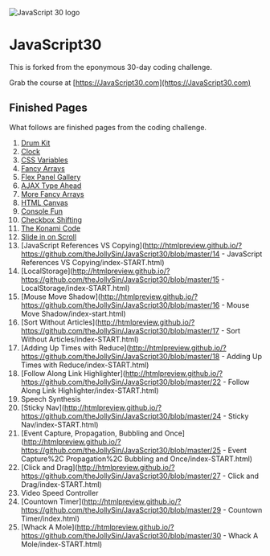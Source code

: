 ![JavaScript 30 logo](https://javascript30.com/images/JS3-social-share.png)

# JavaScript30

This is forked from the eponymous 30-day coding challenge.

Grab the course at [https://JavaScript30.com](https://JavaScript30.com)

## Finished Pages

What follows are finished pages from the coding challenge.

1. [Drum Kit](http://htmlpreview.github.io/?https://github.com/theJollySin/JavaScript30/blob/master/01%20-%20JavaScript%20Drum%20Kit/index-START.html)
2. [Clock](http://htmlpreview.github.io/?https://github.com/theJollySin/JavaScript30/blob/master/02%20-%20JS%20%2B%20CSS%20Clock/index-START.html)
3. [CSS Variables](http://htmlpreview.github.io/?https://github.com/theJollySin/JavaScript30/blob/master/03%20-%20CSS%20Variables/index-START.html)
4. [Fancy Arrays](http://htmlpreview.github.io/?https://github.com/theJollySin/JavaScript30/blob/master/04%20-%20Array%20Cardio%20Day%201/index-START.html)
5. [Flex Panel Gallery](http://htmlpreview.github.io/?https://github.com/theJollySin/JavaScript30/blob/master/05%20-%20Flex%20Panel%20Gallery/index-START.html)
6. [AJAX Type Ahead](http://htmlpreview.github.io/?https://github.com/theJollySin/JavaScript30/blob/master/06%20-%20Type%20Ahead/index-START.html)
7. [More Fancy Arrays](http://htmlpreview.github.io/?https://github.com/theJollySin/JavaScript30/blob/master/07%20-%20Array%20Cardio%20Day%202/index-START.html)
8. [HTML Canvas](http://htmlpreview.github.io/?https://github.com/theJollySin/JavaScript30/blob/master/08%20-%20Fun%20with%20HTML5%20Canvas/index-START.html)
9. [Console Fun](http://htmlpreview.github.io/?https://github.com/theJollySin/JavaScript30/blob/master/09%20-%20Dev%20Tools%20Domination/index-START.html)
10. [Checkbox Shifting](http://htmlpreview.github.io/?https://github.com/theJollySin/JavaScript30/blob/master/10%20-%20Hold%20Shift%20and%20Check%20Checkboxes/index-START.html)
12. [The Konami Code](http://htmlpreview.github.io/?https://github.com/theJollySin/JavaScript30/blob/master/12%20-%20Key%20Sequence%20Detection/index-START.html)
13. [Slide in on Scroll](http://htmlpreview.github.io/?https://github.com/theJollySin/JavaScript30/blob/master/13%20-%20Slide%20in%20on%20Scroll/index-START.html)
14. [JavaScript References VS Copying](http://htmlpreview.github.io/?https://github.com/theJollySin/JavaScript30/blob/master/14 - JavaScript References VS Copying/index-START.html)
15. [LocalStorage](http://htmlpreview.github.io/?https://github.com/theJollySin/JavaScript30/blob/master/15 - LocalStorage/index-START.html)
16. [Mouse Move Shadow](http://htmlpreview.github.io/?https://github.com/theJollySin/JavaScript30/blob/master/16 - Mouse Move Shadow/index-start.html)
17. [Sort Without Articles](http://htmlpreview.github.io/?https://github.com/theJollySin/JavaScript30/blob/master/17 - Sort Without Articles/index-START.html)
18. [Adding Up Times with Reduce](http://htmlpreview.github.io/?https://github.com/theJollySin/JavaScript30/blob/master/18 - Adding Up Times with Reduce/index-START.html)
22. [Follow Along Link Highlighter](http://htmlpreview.github.io/?https://github.com/theJollySin/JavaScript30/blob/master/22 - Follow Along Link Highlighter/index-START.html)
23. Speech Synthesis
24. [Sticky Nav](http://htmlpreview.github.io/?https://github.com/theJollySin/JavaScript30/blob/master/24 - Sticky Nav/index-START.html)
25. [Event Capture, Propagation, Bubbling and Once](http://htmlpreview.github.io/?https://github.com/theJollySin/JavaScript30/blob/master/25 - Event Capture%2C Propagation%2C Bubbling and Once/index-START.html)
27. [Click and Drag](http://htmlpreview.github.io/?https://github.com/theJollySin/JavaScript30/blob/master/27 - Click and Drag/index-START.html)
28. Video Speed Controller
29. [Countown Timer](http://htmlpreview.github.io/?https://github.com/theJollySin/JavaScript30/blob/master/29 - Countown Timer/index.html)
30. [Whack A Mole](http://htmlpreview.github.io/?https://github.com/theJollySin/JavaScript30/blob/master/30 - Whack A Mole/index-START.html)
